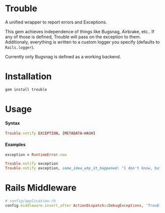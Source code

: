 # Trouble

A unified wrapper to report errors and Exceptions.

This gem achieves independence of things like Bugsnag, Airbrake, etc.. If any of those is defined, Trouble will pass on the exception to them. Additionaly, everything is written to a custom logger you specify (defaults to `Rails.logger`).

Currently only Bugsnag is defined as a working backend.

# Installation

```bash
gem install trouble
````

# Usage

#### Syntax

```ruby
Trouble.notify EXCEPTION, [METADATA-HASH]
````

#### Examples 

```ruby
exception = RuntimeError.new

Trouble.notify exception
Trouble.notify exception, some_idea_why_it_happened: "I don't know, but try this and that."
```

# Rails Middleware

```ruby
# config/application.rb
config.middleware.insert_after ActionDispatch::DebugExceptions, 'Trouble::Middleware'
```
